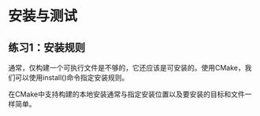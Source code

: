 # 安装与测试

## 练习1：安装规则

通常，仅构建一个可执行文件是不够的，它还应该是可安装的。使用CMake，我们可以使用install()命令指定安装规则。

在CMake中支持构建的本地安装通常与指定安装位置以及要安装的目标和文件一样简单。






